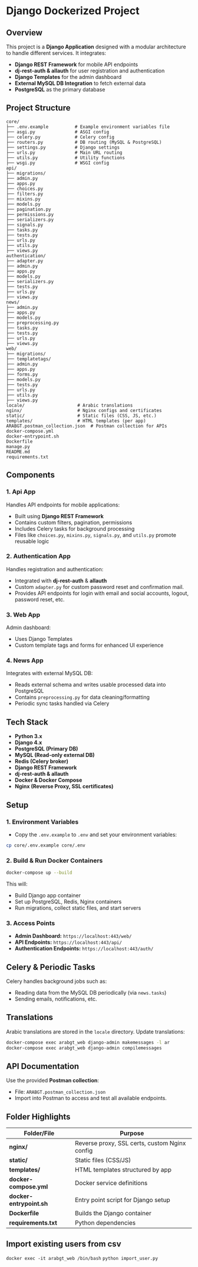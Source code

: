 # Django Dockerized Project

## Overview

This project is a **Django Application** designed with a modular architecture to handle different services. It integrates:

- **Django REST Framework** for mobile API endpoints
- **dj-rest-auth & allauth** for user registration and authentication
- **Django Templates** for the admin dashboard
- **External MySQL DB Integration** to fetch external data
- **PostgreSQL** as the primary database

## Project Structure

```
core/
├── .env.example          # Example environment variables file
├── asgi.py               # ASGI config
├── celery.py             # Celery config
├── routers.py            # DB routing (MySQL & PostgreSQL)
├── settings.py           # Django settings
├── urls.py               # Main URL routing
├── utils.py              # Utility functions
├── wsgi.py               # WSGI config
api/
├── migrations/
├── admin.py
├── apps.py
├── choices.py
├── filters.py
├── mixins.py
├── models.py
├── pagination.py
├── permissions.py
├── serializers.py
├── signals.py
├── tasks.py
├── tests.py
├── urls.py
├── utils.py
├── views.py
authentication/
├── adapter.py
├── admin.py
├── apps.py
├── models.py
├── serializers.py
├── tests.py
├── urls.py
├── views.py
news/
├── admin.py
├── apps.py
├── models.py
├── preprocessing.py
├── tasks.py
├── tests.py
├── urls.py
├── views.py
web/
├── migrations/
├── templatetags/
├── admin.py
├── apps.py
├── forms.py
├── models.py
├── tests.py
├── urls.py
├── utils.py
├── views.py
locale/                    # Arabic translations
nginx/                     # Nginx configs and certificates
static/                    # Static files (CSS, JS, etc.)
templates/                 # HTML templates (per app)
ARABGT.postman_collection.json  # Postman collection for APIs
docker-compose.yml
docker-entrypoint.sh
Dockerfile
manage.py
README.md
requirements.txt
```

## Components

### 1. Api App
Handles API endpoints for mobile applications:
- Built using **Django REST Framework**
- Contains custom filters, pagination, permissions
- Includes Celery tasks for background processing
- Files like `choices.py`, `mixins.py`, `signals.py`, and `utils.py` promote reusable logic

### 2. Authentication App
Handles registration and authentication:
- Integrated with **dj-rest-auth** & **allauth**
- Custom `adapter.py` for custom password reset and confirmation mail.
- Provides API endpoints for login with email and social accounts, logout, password reset, etc.

### 3. Web App
Admin dashboard:
- Uses Django Templates
- Custom template tags and forms for enhanced UI experience

### 4. News App
Integrates with external MySQL DB:
- Reads external schema and writes usable processed data into PostgreSQL
- Contains `preprocessing.py` for data cleaning/formatting
- Periodic sync tasks handled via Celery

## Tech Stack

- **Python 3.x**
- **Django 4.x**
- **PostgreSQL (Primary DB)**
- **MySQL (Read-only external DB)**
- **Redis (Celery broker)**
- **Django REST Framework**
- **dj-rest-auth & allauth**
- **Docker & Docker Compose**
- **Nginx (Reverse Proxy, SSL certificates)**

## Setup


### 1. Environment Variables
- Copy the `.env.example` to `.env` and set your environment variables:
```bash
cp core/.env.example core/.env
```

### 2. Build & Run Docker Containers
```bash
docker-compose up --build
```

This will:
- Build Django app container
- Set up PostgreSQL, Redis, Nginx containers
- Run migrations, collect static files, and start servers


### 3. Access Points
- **Admin Dashboard:** `https://localhost:443/web/`
- **API Endpoints:** `https://localhost:443/api/`
- **Authentication Endpoints:** `https://localhost:443/auth/`

## Celery & Periodic Tasks

Celery handles background jobs such as:
- Reading data from the MySQL DB periodically (via `news.tasks`)
- Sending emails, notifications, etc.


## Translations

Arabic translations are stored in the `locale` directory. Update translations:
```bash
docker-compose exec arabgt_web django-admin makemessages -l ar
docker-compose exec arabgt_web django-admin compilemessages
```


## API Documentation

Use the provided **Postman collection**:
- File: `ARABGT.postman_collection.json`
- Import into Postman to access and test all available endpoints.


## Folder Highlights

| Folder/File               | Purpose                                         |
|--------------------------|-------------------------------------------------|
| **nginx/**               | Reverse proxy, SSL certs, custom Nginx config   |
| **static/**              | Static files (CSS/JS)                           |
| **templates/**           | HTML templates structured by app               |
| **docker-compose.yml**   | Docker service definitions                      |
| **docker-entrypoint.sh** | Entry point script for Django setup            |
| **Dockerfile**           | Builds the Django container                     |
| **requirements.txt**     | Python dependencies                            |



## Import existing users from csv

```docker exec -it arabgt_web /bin/bash```
```python import_user.py```
